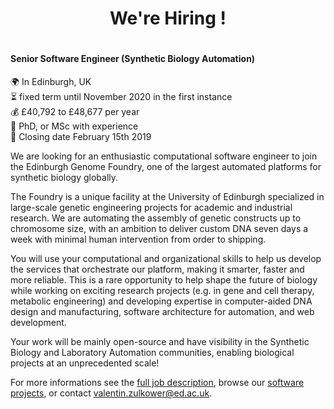 
<h1 align='center'>We're Hiring !<h1>
 
#### Senior Software Engineer (Synthetic Biology Automation)

:earth_africa: In Edinburgh, UK <br/>
:hourglass_flowing_sand: fixed term until November 2020 in the first instance <br/>
:moneybag: £40,792 to £48,677 per year <br/>
:scroll: PhD, or MSc with experience <br/>
:date: Closing date February 15th 2019 <br/>

We are looking for an enthusiastic computational software engineer to join the Edinburgh Genome Foundry, one of the largest automated platforms for synthetic biology globally.

The Foundry is a unique facility at the University of Edinburgh specialized in large-scale genetic engineering projects for academic and industrial research. We are automating the assembly of genetic constructs up to chromosome size, with an ambition to deliver custom DNA seven days a week with minimal human intervention from order to shipping.

You will use your computational and organizational skills to help us develop the services that orchestrate our platform, making it smarter, faster and more reliable. This is a rare opportunity to help shape the future of biology while working on exciting research projects (e.g. in gene and cell therapy, metabolic engineering) and developing expertise in computer-aided DNA design and manufacturing, software architecture for automation, and web development.

Your work will be mainly open-source and have visibility in the Synthetic Biology and Laboratory Automation communities, enabling biological projects at an unprecedented scale!

For more informations see the [full job description](https://www.vacancies.ed.ac.uk/pls/corehrrecruit/erq_jobspec_version_4.jobspec?p_id=046558), browse our [software projects]( https://edinburgh-genome-foundry.github.io/), or contact [valentin.zulkower@ed.ac.uk](mailto:valentin.zulkower@ed.ac.uk).

<!-- We have no open position at the moment but we are always happy to hear about
people interested in writing software for Synthetic Biology and lab automation,
so don't hesitate to get in touch any time !

Our next positions will be advertized on this page. -->
